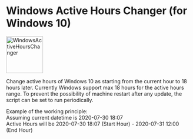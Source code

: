 # Windows Active Hours Changer (for Windows 10)
<img alt="WindowsActiveHoursChanger" src="./Windows10ActiveHoursChanger_notcompressed.ico" width="100" height="100">

Change active hours of Windows 10 as starting from the current hour to 18 hours later. Currently Windows support max 18 hours for the active hours range. To prevent the possibility of machine restart after any update, the script can be set to run periodically.

Example of the working principle:
<br>
Assuming current datetime is 2020-07-30 18:07
<br>
Active Hours will be 2020-07-30 18:07 (Start Hour) - 2020-07-31 12:00 (End Hour)

